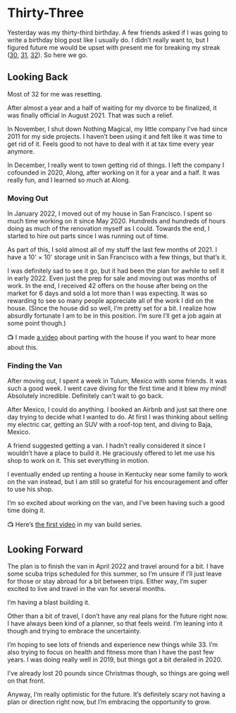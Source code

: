# Thirty-Three

Yesterday was my thirty-third birthday. A few friends asked if I was going to write a birthday blog post like I usually do. I didn’t really want to, but I figured future me would be upset with present me for breaking my streak ([30](/thirty), [31](/thirty-one), [32](/thirty-two)). So here we go.

## Looking Back

Most of 32 for me was resetting.

After almost a year and a half of waiting for my divorce to be finalized, it was finally official in August 2021. That was such a relief.

In November, I shut down Nothing Magical, my little company I’ve had since 2011 for my side projects. I haven’t been using it and felt like it was time to get rid of it. Feels good to not have to deal with it at tax time every year anymore.

In December, I really went to town getting rid of things. I left the company I cofounded in 2020, Along, after working on it for a year and a half. It was really fun, and I learned so much at Along.

### Moving Out

In January 2022, I moved out of my house in San Francisco. I spent so much time working on it since May 2020. Hundreds and hundreds of hours doing as much of the renovation myself as I could. Towards the end, I started to hire out parts since I was running out of time.

As part of this, I sold almost all of my stuff the last few months of 2021. I have a 10' × 10' storage unit in San Francisco with a few things, but that’s it.

I was definitely sad to see it go, but it had been the plan for awhile to sell it in early 2022. Even just the prep for sale and moving out was months of work. In the end, I received 42 offers on the house after being on the market for 6 days and sold a lot more than I was expecting. It was so rewarding to see so many people appreciate all of the work I did on the house. (Since the house did so well, I’m pretty set for a bit. I realize how absurdly fortunate I am to be in this position. I’m sure I’ll get a job again at some point though.)

📺 I made [a video](https://www.youtube.com/watch?v=tY8EKN_Yttg) about parting with the house if you want to hear more about this.

### Finding the Van

After moving out, I spent a week in Tulum, Mexico with some friends. It was such a good week. I went cave diving for the first time and it blew my mind! Absolutely incredible. Definitely can’t wait to go back.

After Mexico, I could do anything. I booked an Airbnb and just sat there one day trying to decide what I wanted to do. At first I was thinking about selling my electric car, getting an SUV with a roof-top tent, and diving to Baja, Mexico.

A friend suggested getting a van. I hadn’t really considered it since I wouldn’t have a place to build it. He graciously offered to let me use his shop to work on it. This set everything in motion.

I eventually ended up renting a house in Kentucky near some family to work on the van instead, but I am still so grateful for his encouragement and offer to use his shop.

I’m so excited about working on the van, and I’ve been having such a good time doing it.

📺 Here’s [the first video](https://www.youtube.com/watch?v=V5oOclCi43E&list=PLAf2IK0JKB2XRWypPFkSO_vk5V14FcZHK&index=1) in my van build series.

## Looking Forward

The plan is to finish the van in April 2022 and travel around for a bit. I have some scuba trips scheduled for this summer, so I’m unsure if I’ll just leave for those or stay abroad for a bit between trips. Either way, I’m super excited to live and travel in the van for several months.

I’m having a blast building it.

Other than a bit of travel, I don’t have any real plans for the future right now. I have always been kind of a planner, so that feels weird. I’m leaning into it though and trying to embrace the uncertainty.

I’m hoping to see lots of friends and experience new things while 33. I’m also trying to focus on health and fitness more than I have the past few years. I was doing really well in 2019, but things got a bit derailed in 2020.

I’ve already lost 20 pounds since Christmas though, so things are going well on that front.

Anyway, I’m really optimistic for the future. It’s definitely scary not having a plan or direction right now, but I’m embracing the opportunity to grow.
